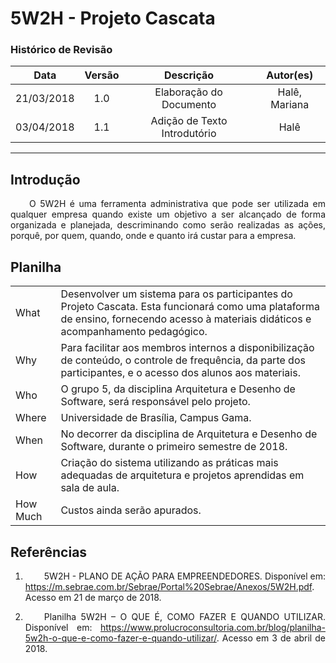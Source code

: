 <style> p { text-align: justify; text-indent: 30px; } </style>
# 5W2H - Projeto Cascata

### Histórico de Revisão

| Data | Versão | Descrição | Autor(es) |
|:----:|:------:|:---------:|:---------:|
|21/03/2018|1.0| Elaboração do Documento |Halê, Mariana|
|03/04/2018|1.1| Adição de Texto Introdutório |Halê|


---

## Introdução

O 5W2H é uma ferramenta administrativa que pode ser utilizada em qualquer empresa quando existe um objetivo a ser alcançado de forma organizada e planejada, descriminando como serão realizadas as ações, porquê, por quem, quando, onde e quanto irá custar para a empresa.

## Planilha

| | |
|-----|------|
| What | Desenvolver um sistema para os participantes do Projeto Cascata. Esta funcionará como uma plataforma de ensino, fornecendo acesso à materiais didáticos e acompanhamento pedagógico. |
|Why|Para facilitar aos membros internos a disponibilização de conteúdo, o controle de frequência, da parte dos participantes, e o acesso dos alunos aos materiais.|
|Who|O grupo 5, da disciplina Arquitetura e Desenho de Software, será responsável pelo projeto.|
|Where|Universidade de Brasília, Campus Gama.|
|When|No decorrer da disciplina de Arquitetura e Desenho de Software, durante o primeiro semestre de 2018.|
|How|Criação do sistema utilizando as práticas mais adequadas de arquitetura e projetos aprendidas em sala de aula.|
|How Much|Custos ainda serão apurados.|

## **Referências**

1. 5W2H - PLANO DE AÇÃO PARA EMPREENDEDORES. Disponível em: <https://m.sebrae.com.br/Sebrae/Portal%20Sebrae/Anexos/5W2H.pdf>. Acesso em 21 de março de 2018.

2. Planilha 5W2H – O QUE É, COMO FAZER E QUANDO UTILIZAR. Disponível em: <https://www.prolucroconsultoria.com.br/blog/planilha-5w2h-o-que-e-como-fazer-e-quando-utilizar/>. Acesso em 3 de abril de 2018.